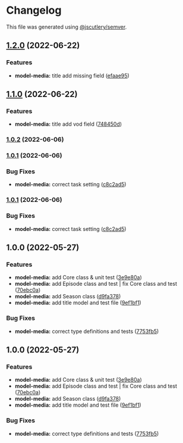 # Changelog

This file was generated using [@jscutlery/semver](https://github.com/jscutlery/semver).

## [1.2.0](https://gitlab.migoinc.com/migotv/paintbox/compare/model-media@1.1.0...model-media@1.2.0) (2022-06-22)


### Features

* **model-media:** title add missing field ([efaae95](https://gitlab.migoinc.com/migotv/paintbox/commit/efaae95347f5cd866f2706e31be48b16c2e01119))

## [1.1.0](https://gitlab.migoinc.com/migotv/paintbox/compare/model-media@1.0.2...model-media@1.1.0) (2022-06-22)


### Features

* **model-media:** title add vod field ([748450d](https://gitlab.migoinc.com/migotv/paintbox/commit/748450d93552c6644e50de8bc1d03170634cc274))

### [1.0.2](https://gitlab.migoinc.com/migotv/paintbox/compare/model-media@1.0.1...model-media@1.0.2) (2022-06-06)

### [1.0.1](https://gitlab.migoinc.com/migotv/paintbox/compare/model-media@1.0.0...model-media@1.0.1) (2022-06-06)


### Bug Fixes

* **model-media:** correct task setting ([c8c2ad5](https://gitlab.migoinc.com/migotv/paintbox/commit/c8c2ad5219f353d4893812cebce7f2296cfe7254))

### [1.0.1](https://gitlab.migoinc.com/migotv/paintbox/compare/model-media@1.0.0...model-media@1.0.1) (2022-06-06)


### Bug Fixes

* **model-media:** correct task setting ([c8c2ad5](https://gitlab.migoinc.com/migotv/paintbox/commit/c8c2ad5219f353d4893812cebce7f2296cfe7254))

## 1.0.0 (2022-05-27)


### Features

* **model-media:** add Core class & unit test ([3e9e80a](https://gitlab.migoinc.com/migotv/paintbox/commit/3e9e80aabf859f6b8e0f9acb33afa3b44f605784))
* **model-media:** add Episode class and test | fix Core class and test ([70ebc0a](https://gitlab.migoinc.com/migotv/paintbox/commit/70ebc0a67c978651068ff288eb030b09ee8fa36f))
* **model-media:** add Season class ([d9fa378](https://gitlab.migoinc.com/migotv/paintbox/commit/d9fa3784514ecb3f3b7c80425d49e71e83432552))
* **model-media:** add title model and test file ([9ef1bf1](https://gitlab.migoinc.com/migotv/paintbox/commit/9ef1bf19a0396d681750f0ff35a9844acceddf3e))


### Bug Fixes

* **model-media:** correct type definitions and tests ([7753fb5](https://gitlab.migoinc.com/migotv/paintbox/commit/7753fb5951d0d576dbba9a410e72c7eb9a44f3b7))

## 1.0.0 (2022-05-27)


### Features

* **model-media:** add Core class & unit test ([3e9e80a](https://gitlab.migoinc.com/migotv/paintbox/commit/3e9e80aabf859f6b8e0f9acb33afa3b44f605784))
* **model-media:** add Episode class and test | fix Core class and test ([70ebc0a](https://gitlab.migoinc.com/migotv/paintbox/commit/70ebc0a67c978651068ff288eb030b09ee8fa36f))
* **model-media:** add Season class ([d9fa378](https://gitlab.migoinc.com/migotv/paintbox/commit/d9fa3784514ecb3f3b7c80425d49e71e83432552))
* **model-media:** add title model and test file ([9ef1bf1](https://gitlab.migoinc.com/migotv/paintbox/commit/9ef1bf19a0396d681750f0ff35a9844acceddf3e))


### Bug Fixes

* **model-media:** correct type definitions and tests ([7753fb5](https://gitlab.migoinc.com/migotv/paintbox/commit/7753fb5951d0d576dbba9a410e72c7eb9a44f3b7))

